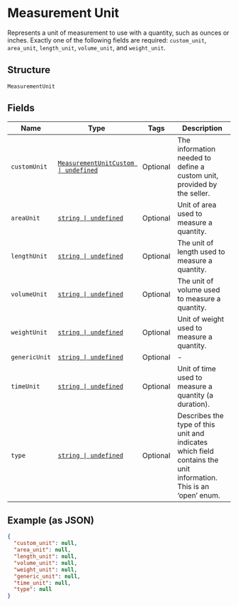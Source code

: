 
# Measurement Unit

Represents a unit of measurement to use with a quantity, such as ounces
or inches. Exactly one of the following fields are required: `custom_unit`,
`area_unit`, `length_unit`, `volume_unit`, and `weight_unit`.

## Structure

`MeasurementUnit`

## Fields

| Name | Type | Tags | Description |
|  --- | --- | --- | --- |
| `customUnit` | [`MeasurementUnitCustom \| undefined`](../../doc/models/measurement-unit-custom.md) | Optional | The information needed to define a custom unit, provided by the seller. |
| `areaUnit` | [`string \| undefined`](../../doc/models/measurement-unit-area.md) | Optional | Unit of area used to measure a quantity. |
| `lengthUnit` | [`string \| undefined`](../../doc/models/measurement-unit-length.md) | Optional | The unit of length used to measure a quantity. |
| `volumeUnit` | [`string \| undefined`](../../doc/models/measurement-unit-volume.md) | Optional | The unit of volume used to measure a quantity. |
| `weightUnit` | [`string \| undefined`](../../doc/models/measurement-unit-weight.md) | Optional | Unit of weight used to measure a quantity. |
| `genericUnit` | [`string \| undefined`](../../doc/models/measurement-unit-generic.md) | Optional | - |
| `timeUnit` | [`string \| undefined`](../../doc/models/measurement-unit-time.md) | Optional | Unit of time used to measure a quantity (a duration). |
| `type` | [`string \| undefined`](../../doc/models/measurement-unit-unit-type.md) | Optional | Describes the type of this unit and indicates which field contains the unit information. This is an ‘open’ enum. |

## Example (as JSON)

```json
{
  "custom_unit": null,
  "area_unit": null,
  "length_unit": null,
  "volume_unit": null,
  "weight_unit": null,
  "generic_unit": null,
  "time_unit": null,
  "type": null
}
```

